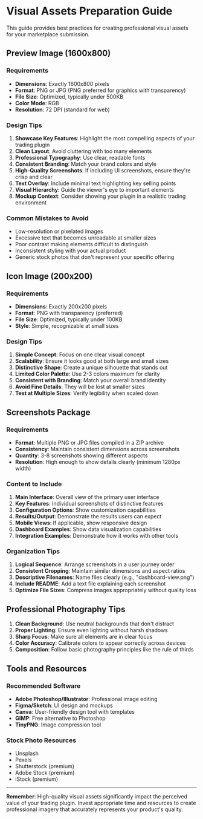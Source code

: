 # Visual Assets Preparation Guide

This guide provides best practices for creating professional visual assets for your marketplace submission.

## Preview Image (1600x800)

### Requirements

- **Dimensions**: Exactly 1600x800 pixels
- **Format**: PNG or JPG (PNG preferred for graphics with transparency)
- **File Size**: Optimized, typically under 500KB
- **Color Mode**: RGB
- **Resolution**: 72 DPI (standard for web)

### Design Tips

1. **Showcase Key Features**: Highlight the most compelling aspects of your trading plugin
2. **Clean Layout**: Avoid cluttering with too many elements
3. **Professional Typography**: Use clear, readable fonts
4. **Consistent Branding**: Match your brand colors and style
5. **High-Quality Screenshots**: If including UI screenshots, ensure they're crisp and clear
6. **Text Overlay**: Include minimal text highlighting key selling points
7. **Visual Hierarchy**: Guide the viewer's eye to important elements
8. **Mockup Context**: Consider showing your plugin in a realistic trading environment

### Common Mistakes to Avoid

- Low-resolution or pixelated images
- Excessive text that becomes unreadable at smaller sizes
- Poor contrast making elements difficult to distinguish
- Inconsistent styling with your actual product
- Generic stock photos that don't represent your specific offering

## Icon Image (200x200)

### Requirements

- **Dimensions**: Exactly 200x200 pixels
- **Format**: PNG with transparency (preferred)
- **File Size**: Optimized, typically under 100KB
- **Style**: Simple, recognizable at small sizes

### Design Tips

1. **Simple Concept**: Focus on one clear visual concept
2. **Scalability**: Ensure it looks good at both large and small sizes
3. **Distinctive Shape**: Create a unique silhouette that stands out
4. **Limited Color Palette**: Use 2-3 colors maximum for clarity
5. **Consistent with Branding**: Match your overall brand identity
6. **Avoid Fine Details**: They will be lost at smaller sizes
7. **Test at Multiple Sizes**: Verify legibility when scaled down

## Screenshots Package

### Requirements

- **Format**: Multiple PNG or JPG files compiled in a ZIP archive
- **Consistency**: Maintain consistent dimensions across screenshots
- **Quantity**: 3-8 screenshots showing different aspects
- **Resolution**: High enough to show details clearly (minimum 1280px width)

### Content to Include

1. **Main Interface**: Overall view of the primary user interface
2. **Key Features**: Individual screenshots of distinctive features
3. **Configuration Options**: Show customization capabilities
4. **Results/Output**: Demonstrate the results users can expect
5. **Mobile Views**: If applicable, show responsive design
6. **Dashboard Examples**: Show data visualization capabilities
7. **Integration Examples**: Demonstrate how it works with other tools

### Organization Tips

1. **Logical Sequence**: Arrange screenshots in a user journey order
2. **Consistent Cropping**: Maintain similar dimensions and aspect ratios
3. **Descriptive Filenames**: Name files clearly (e.g., "dashboard-view.png")
4. **Include README**: Add a text file explaining each screenshot
5. **Optimize File Sizes**: Compress images appropriately without quality loss

## Professional Photography Tips

1. **Clean Background**: Use neutral backgrounds that don't distract
2. **Proper Lighting**: Ensure even lighting without harsh shadows
3. **Sharp Focus**: Make sure all elements are in clear focus
4. **Color Accuracy**: Calibrate colors to appear correctly across devices
5. **Composition**: Follow basic photography principles like the rule of thirds

## Tools and Resources

### Recommended Software

- **Adobe Photoshop/Illustrator**: Professional image editing
- **Figma/Sketch**: UI design and mockups
- **Canva**: User-friendly design tool with templates
- **GIMP**: Free alternative to Photoshop
- **TinyPNG**: Image compression tool

### Stock Photo Resources

- Unsplash
- Pexels
- Shutterstock (premium)
- Adobe Stock (premium)
- iStock (premium)

---

**Remember**: High-quality visual assets significantly impact the perceived value of your trading plugin. Invest appropriate time and resources to create professional imagery that accurately represents your product's quality.